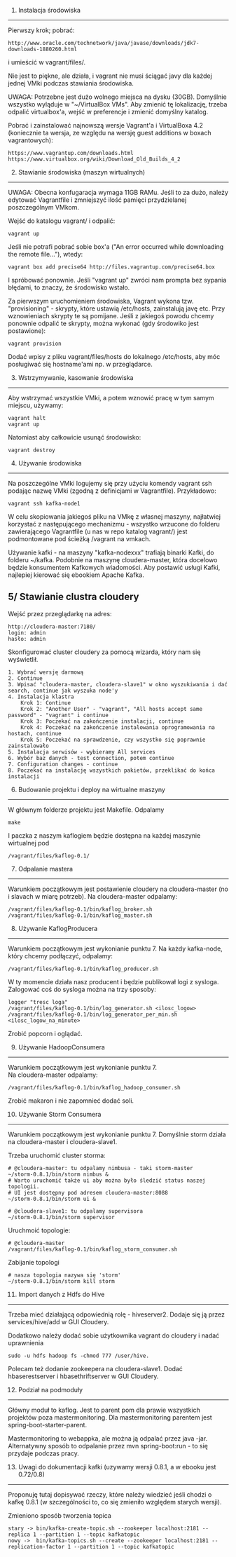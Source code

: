 1. Instalacja środowiska
------------------------
Pierwszy krok; pobrać:

    http://www.oracle.com/technetwork/java/javase/downloads/jdk7-downloads-1880260.html

i umieścić w vagrant/files/.

Nie jest to piękne, ale działa, i vagrant nie musi ściągać javy dla każdej jednej VMki podczas stawiania środowiska.

UWAGA: Potrzebne jest dużo wolnego miejsca na dysku (30GB). Domyślnie wszystko wyląduje w "~/VirtualBox VMs". Aby zmienić tę lokalizację, trzeba odpalić virtualbox'a, wejść w preferencje i zmienić domyślny katalog.

Pobrać i zainstalować najnowszą wersje Vagrant'a i VirtualBoxa 4.2 (koniecznie ta wersja, ze względu na wersję guest additions w boxach vagrantowych):
    
    https://www.vagrantup.com/downloads.html
    https://www.virtualbox.org/wiki/Download_Old_Builds_4_2


2. Stawianie środowiska (maszyn wirtualnych)
--------------------------------------------
UWAGA: Obecna konfugaracja wymaga 11GB RAMu. Jeśli to za dużo, należy edytować Vagrantfile i zmniejszyć ilość pamięci przydzielanej poszczególnym VMkom.

Wejść do katalogu vagrant/ i odpalić:

    vagrant up

Jeśli nie potrafi pobrać sobie box'a ("An error occurred while downloading the remote file..."), wtedy:

    vagrant box add precise64 http://files.vagrantup.com/precise64.box

I spróbować ponownie. Jeśli "vagrant up" zwróci nam prompta bez sypania błędami, to znaczy, że środowisko wstało.

Za pierwszym uruchomieniem środowiska, Vagrant wykona tzw. "provisioning" - skrypty, które ustawią /etc/hosts, zainstalują javę etc. Przy wznowieniach skrypty te są pomijane. Jeśli z jakiegoś powodu chcemy ponownie odpalić te skrypty, można wykonać (gdy środowiko jest postawione):

    vagrant provision

Dodać wpisy z pliku vagrant/files/hosts do lokalnego /etc/hosts, aby móc posługiwać się hostname'ami np. w przeglądarce.


3. Wstrzymywanie, kasowanie środowiska
--------------------------------------
Aby wstrzymać wszystkie VMki, a potem wznowić pracę w tym samym miejscu, używamy:

    vagrant halt
    vagrant up

Natomiast aby całkowicie usunąć środowisko:

    vagrant destroy


4. Używanie środowiska
----------------------
Na poszczególne VMki logujemy się przy użyciu komendy vagrant ssh podając nazwę VMki (zgodną z definicjami w Vagrantfile). Przykładowo:

    vagrant ssh kafka-node1

W celu skopiowania jakiegoś pliku na VMkę z własnej maszyny, najłatwiej korzystać z następującego mechanizmu - wszystko wrzucone do folderu zawierającego Vagrantfile (u nas w repo katalog vagrant/) jest podmontowane pod ścieżką /vagrant na vmkach.

Używanie kafki - na maszyny "kafka-nodexxx" trafiają binarki Kafki, do folderu ~/kafka. Podobnie na maszynę cloudera-master, która docelowo będzie konsumentem Kafkowych wiadomości. Aby postawić usługi Kafki, najlepiej kierować się ebookiem Apache Kafka.


5/ Stawianie clustra cloudery
------------------------------------------

Wejść przez przeglądarkę na adres:
    
    http://cloudera-master:7180/
    login: admin
    hasło: admin

Skonfigurować cluster cloudery za pomocą wizarda, który nam się wyświetlił.

    1. Wybrać wersję darmową
    2. Continue
    3. Wpisać "cloudera-master, cloudera-slave1" w okno wyszukiwania i dać search, continue jak wyszuka node'y
    4. Instalacja klastra
        Krok 1: Continue
        Krok 2: "Another User" - "vagrant", "All hosts accept same password" - "vagrant" i continue
        Krok 3: Poczekać na zakończenie instalacji, continue
        Krok 4: Poczekać na zakończenie instalowania oprogramowania na hostach, continue
        Krok 5: Poczekać na sprawdzenie, czy wszystko się poprawnie zainstalowało
    5. Instalacja serwisów - wybieramy All services
    6. Wybór baz danych - test connection, potem continue
    7. Configuration changes - continue
    8. Poczekać na instalację wszystkich pakietów, przeklikać do końca instalacji


6. Budowanie projektu i deploy na wirtualne maszyny
---------------------------------------------------
W głównym folderze projektu jest Makefile. Odpalamy

    make

I paczka z naszym kaflogiem będzie dostępna na każdej maszynie wirtualnej pod 

    /vagrant/files/kaflog-0.1/


7. Odpalanie mastera
--------------------
Warunkiem początkowym jest postawienie cloudery na cloudera-master (no i slavach w miarę potrzeb).
Na cloudera-master odpalamy:

    /vagrant/files/kaflog-0.1/bin/kaflog_broker.sh 
    /vagrant/files/kaflog-0.1/bin/kaflog_master.sh 


8. Używanie KaflogProducera
---------------------------
Warunkiem początkowym jest wykonianie punktu 7. 
Na każdy kafka-node, który chcemy podłączyć, odpalamy:

    /vagrant/files/kaflog-0.1/bin/kaflog_producer.sh 

W ty momencie działa nasz producent i będzie publikował logi z sysloga. Zalogować coś do sysloga można na trzy sposoby:

    logger "tresc loga"
    /vagrant/files/kaflog-0.1/bin/log_generator.sh <ilosc_logow>
    /vagrant/files/kaflog-0.1/bin/log_generator_per_min.sh <ilosc_logow_na_minute>

Zrobić popcorn i oglądać.


9. Używanie HadoopConsumera
---------------------------
Warunkiem początkowym jest wykonianie punktu 7.  
Na cloudera-master odpalamy:

    /vagrant/files/kaflog-0.1/bin/kaflog_hadoop_consumer.sh

Zrobić makaron i nie zapomnieć dodać soli.


10. Używanie Storm Consumera
---------------------------
Warunkiem początkowym jest wykonianie punktu 7. 
Domyślnie storm działa na cloudera-master i cloudera-slave1.

Trzeba uruchomić cluster storma:

    # @cloudera-master: tu odpalamy nimbusa - taki storm-master
    ~/storm-0.8.1/bin/storm nimbus &
    # Warto uruchomić także ui aby można było śledzić status naszej topologii.
    # UI jest dostępny pod adresem cloudera-master:8088
    ~/storm-0.8.1/bin/storm ui &

    # @cloudera-slave1: tu odpalamy supervisora
    ~/storm-0.8.1/bin/storm supervisor    
 

Uruchmoić topologie:

    # @cloudera-master
    /vagrant/files/kaflog-0.1/bin/kaflog_storm_consumer.sh

Zabijanie topologi

    # nasza topologia nazywa się 'storm'
    ~/storm-0.8.1/bin/storm kill storm


11. Import danych z Hdfs do Hive
--------------------------------
Trzeba mieć działającą odpowiednią rolę - hiveserver2. Dodaje się ją przez services/hive/add w GUI Cloudery.

Dodatkowo należy dodać sobie użytkownika vagrant do cloudery i nadać uprawnienia 
    
    sudo -u hdfs hadoop fs -chmod 777 /user/hive.

Polecam też dodanie zookeepera na cloudera-slave1.
Dodać hbaserestserver i hbasethriftserver w GUI Cloudery.


12. Podział na podmoduły
--------------------------------
Główny moduł to kaflog. Jest to parent pom dla prawie wszystkich projektów poza mastermonitoring. Dla mastermonitoring parentem jest spring-boot-starter-parent.

Mastermonitoring to webappka, ale można ją odpalać przez java -jar.
Alternatywny sposób to odpalanie przez mvn spring-boot:run - to się przydaje podczas pracy.


13. Uwagi do dokumentacji kafki (uzywamy wersji 0.8.1, a w ebooku jest 0.72/0.8)
-------------------------------------------------------------------------------
Proponuję tutaj dopisywać rzeczy, które należy wiedzieć jeśli chodzi o kafkę 0.8.1 (w szczególności to, co się zmieniło względem starych wersji).

Zmieniono sposób tworzenia topica

    stary -> bin/kafka-create-topic.sh --zookeeper localhost:2181 --replica 1 --partition 1 --topic kafkatopic
    nowy ->  bin/kafka-topics.sh --create --zookeeper localhost:2181 --replication-factor 1 --partition 1 --topic kafkatopic